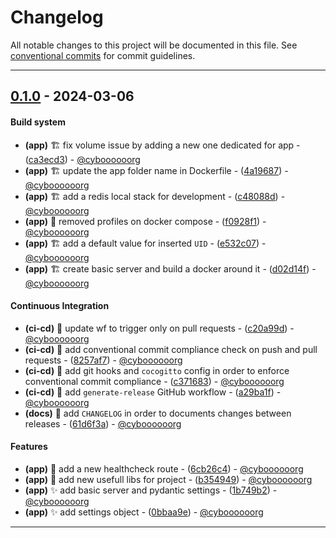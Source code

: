 # Changelog

All notable changes to this project will be documented in this file. See [conventional commits](https://www.conventionalcommits.org/) for commit guidelines.

- - -
## [0.1.0](https://github.com/frame-forge-suite/auth-squared/compare/b302b7576038f79ca25caff16d8248ec7f6bdce6..0.1.0) - 2024-03-06
#### Build system
- **(app)** :building_construction: fix volume issue by adding a new one dedicated for app - ([ca3ecd3](https://github.com/frame-forge-suite/auth-squared/commit/ca3ecd3adb3b33d3d60a38dcbf5804503a91848a)) - [@cyboooooorg](https://github.com/cyboooooorg)
- **(app)** :building_construction: update the app folder name in Dockerfile - ([4a19687](https://github.com/frame-forge-suite/auth-squared/commit/4a19687bd56b96ccb6da07d87c07402963da2d6b)) - [@cyboooooorg](https://github.com/cyboooooorg)
- **(app)** :building_construction: add a redis local stack for development - ([c48088d](https://github.com/frame-forge-suite/auth-squared/commit/c48088db153cb795c95f3e8287c9eca7331a2012)) - [@cyboooooorg](https://github.com/cyboooooorg)
- **(app)** :construction: removed profiles on docker compose - ([f0928f1](https://github.com/frame-forge-suite/auth-squared/commit/f0928f12f0a18677a5d28695c4b8e0307383c2ba)) - [@cyboooooorg](https://github.com/cyboooooorg)
- **(app)** :building_construction: add a default value for inserted `UID` - ([e532c07](https://github.com/frame-forge-suite/auth-squared/commit/e532c0706a05895344d3ddeffd9427ae505fd6b3)) - [@cyboooooorg](https://github.com/cyboooooorg)
- **(app)** :building_construction: create basic server and build a docker around it - ([d02d14f](https://github.com/frame-forge-suite/auth-squared/commit/d02d14f37f30bd1e8a3845772ecb4eb57b2e071b)) - [@cyboooooorg](https://github.com/cyboooooorg)
#### Continuous Integration
- **(ci-cd)** :green_heart: update wf to trigger only on pull requests - ([c20a99d](https://github.com/frame-forge-suite/auth-squared/commit/c20a99d615bf078b83213ab93ad127da164c3694)) - [@cyboooooorg](https://github.com/cyboooooorg)
- **(ci-cd)** :construction_worker: add conventional commit compliance check on push and pull requests - ([8257af7](https://github.com/frame-forge-suite/auth-squared/commit/8257af796cd213c1722a5e19f052b9b7e94cf153)) - [@cyboooooorg](https://github.com/cyboooooorg)
- **(ci-cd)** :hammer: add git hooks and `cocogitto` config in order to enforce conventional commit compliance - ([c371683](https://github.com/frame-forge-suite/auth-squared/commit/c371683dc8940794287eff2f5e3b5f004cb9ff21)) - [@cyboooooorg](https://github.com/cyboooooorg)
- **(ci-cd)** :construction_worker: add `generate-release` GitHub workflow - ([a29ba1f](https://github.com/frame-forge-suite/auth-squared/commit/a29ba1f91c0bc8cfead67fdea3136794541e4929)) - [@cyboooooorg](https://github.com/cyboooooorg)
- **(docs)** :construction_worker: add `CHANGELOG` in order to documents changes between releases - ([61d6f3a](https://github.com/frame-forge-suite/auth-squared/commit/61d6f3a4f3307a5a726eaab961c07a6493e1024b)) - [@cyboooooorg](https://github.com/cyboooooorg)
#### Features
- **(app)** :construction: add a new healthcheck route - ([6cb26c4](https://github.com/frame-forge-suite/auth-squared/commit/6cb26c403b8653ab51b6a60d2a6d4f4e43611c1c)) - [@cyboooooorg](https://github.com/cyboooooorg)
- **(app)** :tada: add new usefull libs for project - ([b354949](https://github.com/frame-forge-suite/auth-squared/commit/b35494908bc0aeb3112b9746a1bf56e03012636b)) - [@cyboooooorg](https://github.com/cyboooooorg)
- **(app)** :sparkles: add basic server and pydantic settings - ([1b749b2](https://github.com/frame-forge-suite/auth-squared/commit/1b749b27e40a3d8d7ae2c9e2c036fb0639518a9d)) - [@cyboooooorg](https://github.com/cyboooooorg)
- **(app)** :sparkles: add settings object - ([0bbaa9e](https://github.com/frame-forge-suite/auth-squared/commit/0bbaa9e802dc40cbf841628955c7a901d8c57042)) - [@cyboooooorg](https://github.com/cyboooooorg)

- - -

